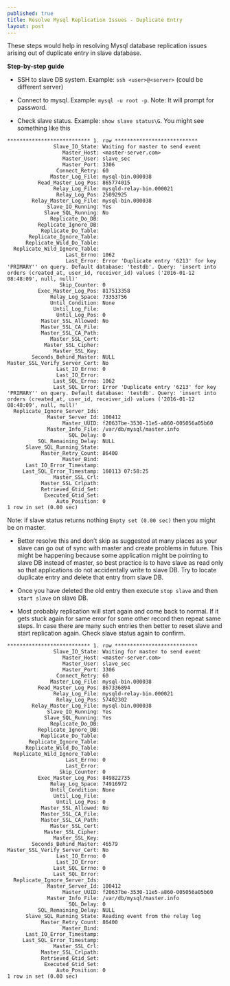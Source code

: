 ```yaml
---
published: true
title: Resolve Mysql Replication Issues - Duplicate Entry
layout: post
---
```

These steps would help in resolving Mysql database replication issues arising out of duplicate entry in slave database. 

**Step-by-step guide**

- SSH to slave DB system. Example: `ssh <user>@<server>` (could be different server)

- Connect to mysql. Example: `mysql -u root -p`. Note: It will prompt for password.

- Check slave status. Example: `show slave status\G`. You might see something like this

```
*************************** 1. row ***************************
               Slave_IO_State: Waiting for master to send event
                  Master_Host: <master-server.com>
                  Master_User: slave_sec
                  Master_Port: 3306
                Connect_Retry: 60
              Master_Log_File: mysql-bin.000038
          Read_Master_Log_Pos: 865774015
               Relay_Log_File: mysqld-relay-bin.000021
                Relay_Log_Pos: 25092925
        Relay_Master_Log_File: mysql-bin.000038
             Slave_IO_Running: Yes
            Slave_SQL_Running: No
              Replicate_Do_DB:
          Replicate_Ignore_DB:
           Replicate_Do_Table:
       Replicate_Ignore_Table:
      Replicate_Wild_Do_Table:
  Replicate_Wild_Ignore_Table:
                   Last_Errno: 1062
                   Last_Error: Error 'Duplicate entry '6213' for key 'PRIMARY'' on query. Default database: 'testdb'. Query: 'insert into orders (created_at, user_id, receiver_id) values ('2016-01-12 08:48:09', null, null)'
                 Skip_Counter: 0
          Exec_Master_Log_Pos: 817513358
              Relay_Log_Space: 73353756
              Until_Condition: None
               Until_Log_File:
                Until_Log_Pos: 0
           Master_SSL_Allowed: No
           Master_SSL_CA_File:
           Master_SSL_CA_Path:
              Master_SSL_Cert:
            Master_SSL_Cipher:
               Master_SSL_Key:
        Seconds_Behind_Master: NULL
Master_SSL_Verify_Server_Cert: No
                Last_IO_Errno: 0
                Last_IO_Error:
               Last_SQL_Errno: 1062
               Last_SQL_Error: Error 'Duplicate entry '6213' for key 'PRIMARY'' on query. Default database: 'testdb'. Query: 'insert into orders (created_at, user_id, receiver_id) values ('2016-01-12 08:48:09', null, null)'
  Replicate_Ignore_Server_Ids:
             Master_Server_Id: 100412
                  Master_UUID: f20637be-3530-11e5-a860-005056a05b60
             Master_Info_File: /var/db/mysql/master.info
                    SQL_Delay: 0
          SQL_Remaining_Delay: NULL
      Slave_SQL_Running_State:
           Master_Retry_Count: 86400
                  Master_Bind:
      Last_IO_Error_Timestamp:
     Last_SQL_Error_Timestamp: 160113 07:58:25
               Master_SSL_Crl:
           Master_SSL_Crlpath:
           Retrieved_Gtid_Set:
            Executed_Gtid_Set:
                Auto_Position: 0
1 row in set (0.00 sec)
```

Note: if slave status returns nothing `Empty set (0.00 sec)` then you might be on master.

- Better resolve this and don’t skip as suggested at many places as your slave can go out of sync with master and create problems in future.
This might be happening because some application might be pointing to slave DB instead of master, so best practice is to have slave as read only so that applications do not accidentally write to slave DB. Try to locate duplicate entry and delete that entry from slave DB.

- Once you have deleted the old entry then execute `stop slave` and then `start slave` on slave DB.

- Most probably replication will start again and come back to normal. If it gets stuck again for same error for some other record then repeat same steps. In case there are many such entries then better to reset slave and start replication again. Check slave status again to confirm.

```
*************************** 1. row ***************************
               Slave_IO_State: Waiting for master to send event
                  Master_Host: <master-server.com>
                  Master_User: slave_sec
                  Master_Port: 3306
                Connect_Retry: 60
              Master_Log_File: mysql-bin.000038
          Read_Master_Log_Pos: 867336894
               Relay_Log_File: mysqld-relay-bin.000021
                Relay_Log_Pos: 57402302
        Relay_Master_Log_File: mysql-bin.000038
             Slave_IO_Running: Yes
            Slave_SQL_Running: Yes
              Replicate_Do_DB:
          Replicate_Ignore_DB:
           Replicate_Do_Table:
       Replicate_Ignore_Table:
      Replicate_Wild_Do_Table:
  Replicate_Wild_Ignore_Table:
                   Last_Errno: 0
                   Last_Error:
                 Skip_Counter: 0
          Exec_Master_Log_Pos: 849822735
              Relay_Log_Space: 74916972
              Until_Condition: None
               Until_Log_File:
                Until_Log_Pos: 0
           Master_SSL_Allowed: No
           Master_SSL_CA_File:
           Master_SSL_CA_Path:
              Master_SSL_Cert:
            Master_SSL_Cipher:
               Master_SSL_Key:
        Seconds_Behind_Master: 46579
Master_SSL_Verify_Server_Cert: No
                Last_IO_Errno: 0
                Last_IO_Error:
               Last_SQL_Errno: 0
               Last_SQL_Error:
  Replicate_Ignore_Server_Ids:
             Master_Server_Id: 100412
                  Master_UUID: f20637be-3530-11e5-a860-005056a05b60
             Master_Info_File: /var/db/mysql/master.info
                    SQL_Delay: 0
          SQL_Remaining_Delay: NULL
      Slave_SQL_Running_State: Reading event from the relay log
           Master_Retry_Count: 86400
                  Master_Bind:
      Last_IO_Error_Timestamp:
     Last_SQL_Error_Timestamp:
               Master_SSL_Crl:
           Master_SSL_Crlpath:
           Retrieved_Gtid_Set:
            Executed_Gtid_Set:
                Auto_Position: 0
1 row in set (0.00 sec)
```
